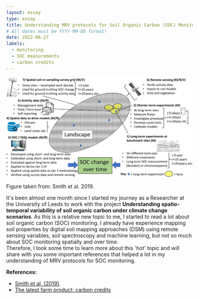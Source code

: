 ```yaml
---
layout: essay
type: essay
title: Understanding MRV protocols for Soil Organic Carbon (SOC) Monitoring
# All dates must be YYYY-MM-DD format!
date: 2022-06-27
labels:
  - monitoring
  - SOC measurements
  - carbon credits
---
```


<img class="ui large image" src="../images/MRV.png">

Figure taken from: Smith et al. 2019.  



It's been almost one month since I started my journey as a Researcher at the University of Leeds to work eith the project **Understanding spatio-temporal variability of soil organic carbon under climate change scenarios**. As this is a relative new topic to me, I started to read a lot about soil organic carbon (SOC) monitoring. I already have experience mapping soil properties by digital soil mapping approaches (DSM) using remote sensing variables, soil spectroscopy and machine learning, but not so much about SOC monitoring spatially and over time.  
Therefore, I took some time to learn more about this 'hot' topic and will share with you some important references that helped a lot in my understanding of MRV protocols for SOC monitoring.  

**References:** 
- <a href="https://onlinelibrary.wiley.com/doi/full/10.1111/gcb.14815">Smith et al. (2019)</a>.
- <a href="https://www.nytimes.com/2021/11/23/business/dealbook/farm-carbon-credits.html">The latest farm product: carbon credits</a>
